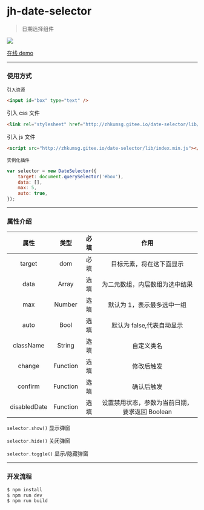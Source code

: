 # jh-date-selector

> 日期选择组件

![](https://upload-images.jianshu.io/upload_images/13908708-096dcb403f3b7027.png?imageMogr2/auto-orient/strip%7CimageView2/2/w/1240)

[在线 demo](http://zhkumsg.gitee.io/jh-date-selector/)

---

### 使用方式

`引入资源`

```html
<input id="box" type="text" />
```

引入 css 文件

```html
<link rel="stylesheet" href="http://zhkumsg.gitee.io/date-selector/lib/index.css" />
```

引入 js 文件

```html
<script src="http://zhkumsg.gitee.io/date-selector/lib/index.min.js"></script>
```

`实例化插件`

```js
var selector = new DateSelector({
	target: document.querySelector('#box'),
	data: [],
	max: 5,
	auto: true,
});
```

---

### 属性介绍

|     属性     |   类型   | 必填 |                      作用                      |
| :----------: | :------: | :--: | :--------------------------------------------: |
|    target    |   dom    | 必填 |            目标元素，将在这下面显示            |
|     data     |  Array   | 选填 |         为二元数组，内层数组为选中结果         |
|     max      |  Number  | 选填 |           默认为 1，表示最多选中一组           |
|     auto     |   Bool   | 选填 |           默认为 false,代表自动显示            |
|  className   |  String  | 选填 |                   自定义类名                   |
|    change    | Function | 选填 |                   修改后触发                   |
|   confirm    | Function | 选填 |                   确认后触发                   |
| disabledDate | Function | 选填 | 设置禁用状态，参数为当前日期，要求返回 Boolean |

`selector.show()` 显示弹窗

`selector.hide()` 关闭弹窗

`selector.toggle()` 显示/隐藏弹窗

---

### 开发流程

```bash
$ npm install
$ npm run dev
$ npm run build
```
